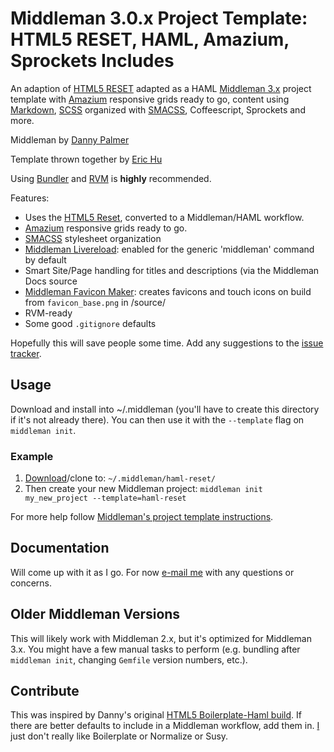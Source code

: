 # Middleman 3.0.x Project Template: HTML5 RESET, HAML, Amazium, Sprockets Includes

An adaption of [HTML5 RESET](http://html5reset.org/) adapted as a HAML [Middleman 3.x](http://middlemanapp.com/) project template with [Amazium](http://amazium.co.uk) responsive grids ready to go, content using [Markdown](http://daringfireball.net/projects/markdown/), [SCSS](http://sass-lang.com/) organized with [SMACSS](http://smacss.com/), Coffeescript, Sprockets and more.

Middleman by [Danny Palmer](http://www.dannyprose.com)

Template thrown together by [Eric Hu](http://erichu.info)

Using [Bundler](http://gembundler.com/) and [RVM](https://rvm.io/) is **highly** recommended.

Features:

* Uses the [HTML5 Reset](http://www.html5reset.org), converted to a Middleman/HAML workflow.
* [Amazium](http://amazium.co.uk/) responsive grids ready to go.
* [SMACSS](http://smacss.com/) stylesheet organization
* [Middleman Livereload](https://github.com/middleman/middleman-livereload): enabled for the generic 'middleman' command by default
* Smart Site/Page handling for titles and descriptions (via the Middleman Docs source
* [Middleman Favicon Maker](https://github.com/follmann/middleman-favicon-maker): creates favicons and touch icons on build from `favicon_base.png` in /source/
* RVM-ready
* Some good `.gitignore` defaults

Hopefully this will save people some time. Add any suggestions to the [issue tracker](https://github.com/dannyprose/Middleman-HTML5-Boilerplate-HAML-Project-Template/issues).

## Usage

Download and install into ~/.middleman (you'll have to create this directory if it's not already there). You can then use it with the `--template` flag on `middleman init`. 

### Example

1. [Download](https://github.com/er1chu/Middleman-HTML5Reset-Haml/zipball/master)/clone to: `~/.middleman/haml-reset/`
2. Then create your new Middleman project: `middleman init my_new_project --template=haml-reset`

For more help follow [Middleman's project template instructions](http://middlemanapp.com/getting-started/welcome/).


## Documentation

Will come up with it as I go. For now [e-mail me](mailto:mail@erichu.info) with any questions or concerns.

## Older Middleman Versions

This will likely work with Middleman 2.x, but it's optimized for Middleman 3.x. You might have a few manual tasks to perform (e.g. bundling after `middleman init`, changing `Gemfile` version numbers, etc.). 

## Contribute

This was inspired by Danny's original [HTML5 Boilerplate-Haml build](https://github.com/dannyprose/Middleman-HTML5BP-HAML). If there are better defaults to include in a Middleman workflow, add them in. [I](http://erichu.info) just don't really like Boilerplate or Normalize or Susy.